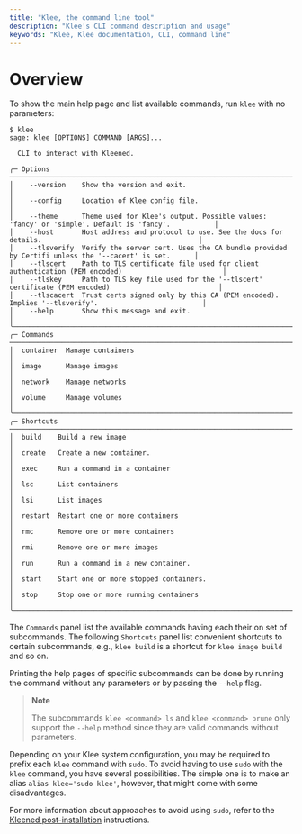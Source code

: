 ```yaml
---
title: "Klee, the command line tool"
description: "Klee's CLI command description and usage"
keywords: "Klee, Klee documentation, CLI, command line"
---
```


# Overview

To show the main help page and list available commands, run `klee` with no parameters:

```console
$ klee
sage: klee [OPTIONS] COMMAND [ARGS]...

  CLI to interact with Kleened.

╭─ Options ─────────────────────────────────────────────────────────────────────────────────────────────────────────╮
│    --version    Show the version and exit.                                                                        │
│    --config     Location of Klee config file.                                                                     │
│    --theme      Theme used for Klee's output. Possible values: 'fancy' or 'simple'. Default is 'fancy'.           │
│    --host       Host address and protocol to use. See the docs for details.                                       │
│    --tlsverify  Verify the server cert. Uses the CA bundle provided by Certifi unless the '--cacert' is set.      │
│    --tlscert    Path to TLS certificate file used for client authentication (PEM encoded)                         │
│    --tlskey     Path to TLS key file used for the '--tlscert' certificate (PEM encoded)                           │
│    --tlscacert  Trust certs signed only by this CA (PEM encoded). Implies '--tlsverify'.                          │
│    --help       Show this message and exit.                                                                       │
╰───────────────────────────────────────────────────────────────────────────────────────────────────────────────────╯
╭─ Commands ────────────────────────────────────────────────────────────────────────────────────────────────────────╮
│  container  Manage containers                                                                                     │
│  image      Manage images                                                                                         │
│  network    Manage networks                                                                                       │
│  volume     Manage volumes                                                                                        │
╰───────────────────────────────────────────────────────────────────────────────────────────────────────────────────╯
╭─ Shortcuts ───────────────────────────────────────────────────────────────────────────────────────────────────────╮
│  build    Build a new image                                                                                       │
│  create   Create a new container.                                                                                 │
│  exec     Run a command in a container                                                                            │
│  lsc      List containers                                                                                         │
│  lsi      List images                                                                                             │
│  restart  Restart one or more containers                                                                          │
│  rmc      Remove one or more containers                                                                           │
│  rmi      Remove one or more images                                                                               │
│  run      Run a command in a new container.                                                                       │
│  start    Start one or more stopped containers.                                                                   │
│  stop     Stop one or more running containers                                                                     │
╰───────────────────────────────────────────────────────────────────────────────────────────────────────────────────╯
```

The `Commands` panel list the available commands having each their on set of subcommands.
The following `Shortcuts` panel list convenient shortcuts to certain subcommands, e.g.,
`klee build` is a shortcut for `klee image build` and so on.

Printing the help pages of specific subcommands can be done by running the command without any parameters or
by passing the `--help` flag.

> **Note**
>
> The subcommands `klee <command> ls` and `klee <command> prune` only support the `--help` method
> since they are valid commands without parameters.

Depending on your Klee system configuration, you may be required to prefix
each `klee` command with `sudo`. To avoid having to use `sudo` with the
`klee` command, you have several possibilities. The simple one is to make an
alias `alias klee='sudo klee'`, however, that might come with some disadvantages.

For more information about approaches to avoid using `sudo`, refer to
the [Kleened post-installation](/install/kleened/#post-installation) instructions.
